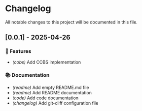 # Changelog

All notable changes to this project will be documented in this file.

## [0.0.1] - 2025-04-26

### 🚀 Features

- *(cobs)* Add COBS implementation

### 📚 Documentation

- *(readme)* Add empty README.md file
- *(readme)* Add README documentation
- *(code)* Add code documentation
- *(changelog)* Add git-cliff configuration file

<!-- generated by git-cliff -->
